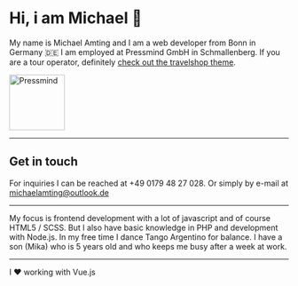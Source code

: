 # Hi, i am Michael 🤟

My name is Michael Amting and I am a web developer from Bonn in Germany 🇩🇪 I am employed at Pressmind GmbH in Schmallenberg. If you are a tour operator, definitely <a href="https://github.com/pressmind/wp-travelshop-theme">check out the travelshop theme</a>.

<a href="https://github.com/pressmind" target="_blank"><img src="https://www.pressmind.de/files/pm_logo.svg" alt="Pressmind" width="100"/></a>

<hr />

## Get in touch

For inquiries I can be reached at +49 0179 48 27 028. 
Or simply by e-mail at <a href="mailto:michaelamting@outlook.de">michaelamting@outlook.de</a>

<hr />

My focus is frontend development with a lot of javascript and of course HTML5 / SCSS. But I also have basic knowledge in PHP and development with Node.js. In my free time I dance Tango Argentino for balance. I have a son (Mika) who is 5 years old and who keeps me busy after a week at work.

<hr />

I ❤️ working with Vue.js
